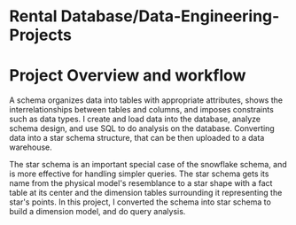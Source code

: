 # Rental Database/Data-Engineering-Projects

# Project Overview and workflow

A schema organizes data into tables with appropriate attributes, shows the interrelationships between tables and columns, and imposes constraints such as data types. I create and load data into the database, analyze schema design, and use SQL to do analysis on the database. Converting data into a star schema structure, that can be then uploaded to a data warehouse. 

The star schema is an important special case of the snowflake schema, and is more effective for handling simpler queries. The star schema gets its name from the physical model's resemblance to a star shape with a fact table at its center and the dimension tables surrounding it representing the star's points. In this project, I converted the schema into star schema to build a dimension model, and do query analysis. 
